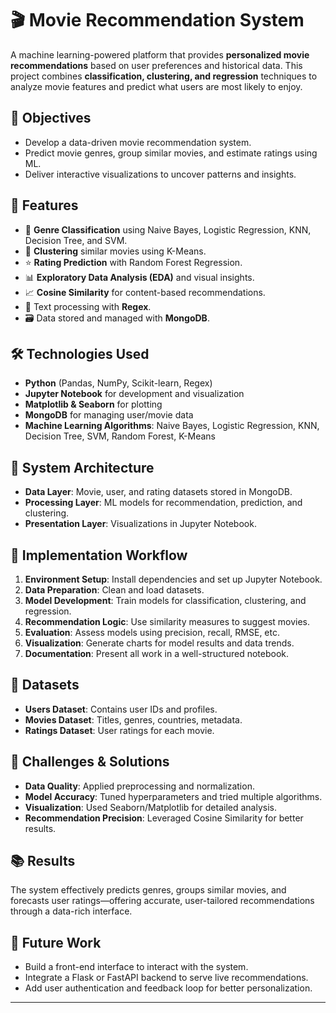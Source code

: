 # 🎬 Movie Recommendation System

A machine learning-powered platform that provides **personalized movie recommendations** based on user preferences and historical data. This project combines **classification, clustering, and regression** techniques to analyze movie features and predict what users are most likely to enjoy.

## 📌 Objectives

- Develop a data-driven movie recommendation system.
- Predict movie genres, group similar movies, and estimate ratings using ML.
- Deliver interactive visualizations to uncover patterns and insights.

## 🧠 Features

- 🎯 **Genre Classification** using Naive Bayes, Logistic Regression, KNN, Decision Tree, and SVM.
- 🧩 **Clustering** similar movies using K-Means.
- ⭐ **Rating Prediction** with Random Forest Regression.
- 📊 **Exploratory Data Analysis (EDA)** and visual insights.
- 📈 **Cosine Similarity** for content-based recommendations.
- 🧹 Text processing with **Regex**.
- 🗃️ Data stored and managed with **MongoDB**.

## 🛠️ Technologies Used

- **Python** (Pandas, NumPy, Scikit-learn, Regex)
- **Jupyter Notebook** for development and visualization
- **Matplotlib & Seaborn** for plotting
- **MongoDB** for managing user/movie data
- **Machine Learning Algorithms**: Naive Bayes, Logistic Regression, KNN, Decision Tree, SVM, Random Forest, K-Means

## 🧱 System Architecture

- **Data Layer**: Movie, user, and rating datasets stored in MongoDB.
- **Processing Layer**: ML models for recommendation, prediction, and clustering.
- **Presentation Layer**: Visualizations in Jupyter Notebook.

## 🧪 Implementation Workflow

1. **Environment Setup**: Install dependencies and set up Jupyter Notebook.
2. **Data Preparation**: Clean and load datasets.
3. **Model Development**: Train models for classification, clustering, and regression.
4. **Recommendation Logic**: Use similarity measures to suggest movies.
5. **Evaluation**: Assess models using precision, recall, RMSE, etc.
6. **Visualization**: Generate charts for model results and data trends.
7. **Documentation**: Present all work in a well-structured notebook.

## 🧩 Datasets

- **Users Dataset**: Contains user IDs and profiles.
- **Movies Dataset**: Titles, genres, countries, metadata.
- **Ratings Dataset**: User ratings for each movie.

## 🚧 Challenges & Solutions

- **Data Quality**: Applied preprocessing and normalization.
- **Model Accuracy**: Tuned hyperparameters and tried multiple algorithms.
- **Visualization**: Used Seaborn/Matplotlib for detailed analysis.
- **Recommendation Precision**: Leveraged Cosine Similarity for better results.

## 📚 Results

The system effectively predicts genres, groups similar movies, and forecasts user ratings—offering accurate, user-tailored recommendations through a data-rich interface.


## 📌 Future Work

- Build a front-end interface to interact with the system.
- Integrate a Flask or FastAPI backend to serve live recommendations.
- Add user authentication and feedback loop for better personalization.

---


